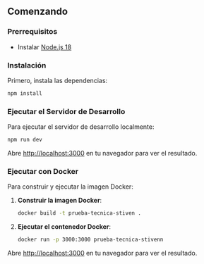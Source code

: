 ## Comenzando

### Prerrequisitos

- Instalar [Node.js 18](https://nodejs.org/)

### Instalación

Primero, instala las dependencias:

```bash
npm install
```

### Ejecutar el Servidor de Desarrollo

Para ejecutar el servidor de desarrollo localmente:

```bash
npm run dev
```

Abre [http://localhost:3000](http://localhost:3000) en tu navegador para ver el resultado.


### Ejecutar con Docker

Para construir y ejecutar la imagen Docker:

1. **Construir la imagen Docker**:

    ```bash
    docker build -t prueba-tecnica-stiven .
    ```

2. **Ejecutar el contenedor Docker**:

    ```bash
    docker run -p 3000:3000 prueba-tecnica-stivenn
    ```

Abre [http://localhost:3000](http://localhost:3000) en tu navegador para ver el resultado.